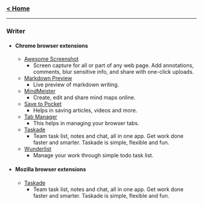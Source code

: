 ### [< Home](https://github.com/vamshisuram/awesome-browser-extensions)
---

### Writer

* #### Chrome browser extensions
    * [Awesome Screenshot](https://chrome.google.com/webstore/detail/awesome-screenshot-screen/alelhddbbhepgpmgidjdcjakblofbmce)
      * Screen capture for all or part of any web page. Add annotations, comments, blur sensitive info, and share with one-click uploads.
    * [Markdown Preview](https://chrome.google.com/webstore/detail/markdown-preview/jmchmkecamhbiokiopfpnfgbidieafmd)
      * Live preview of markdown writing.
    * [MindMeister](https://chrome.google.com/webstore/detail/mindmeister/bdehgigffdnkjpaindemkaniebfaepjm)
      * Create, edit and share mind maps online.
    * [Save to Pocket](https://chrome.google.com/webstore/detail/save-to-pocket/niloccemoadcdkdjlinkgdfekeahmflj)
      * Helps in saving articles, videos and more.
    * [Tab Manager](https://chrome.google.com/webstore/detail/tab-manager/coonecdghnepgiblpccbbihiahajndda)
      * This helps in managing your browser tabs.
    * [Taskade](https://chrome.google.com/webstore/detail/taskade-team-task-notes-a/hcobdfnjjaceclfdjpmmpiknimccjpmf)
      * Team task list, notes and chat, all in one app. Get work done faster and smarter. Taskade is simple, flexible and fun.
    * [Wunderlist](https://chrome.google.com/webstore/detail/wunderlist-to-do-and-task/fjliknjliaohjgjajlgolhijphojjdkc)
      * Manage your work through simple todo task list.

* #### Mozilla browser extensions
    * [Taskade](https://addons.mozilla.org/en-US/firefox/addon/taskade-app/)
      * Team task list, notes and chat, all in one app. Get work done faster and smarter. Taskade is simple, flexible and fun.
